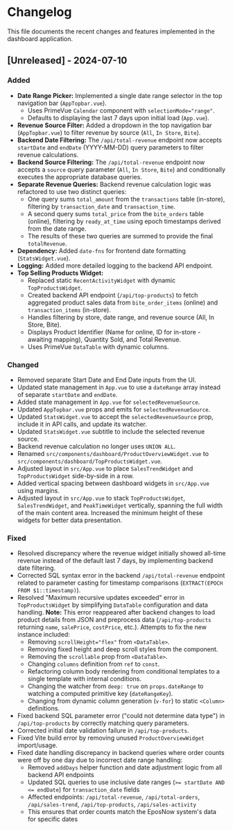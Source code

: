# Changelog

This file documents the recent changes and features implemented in the dashboard application.

## [Unreleased] - 2024-07-10

### Added

*   **Date Range Picker:** Implemented a single date range selector in the top navigation bar (`AppTopbar.vue`).
    *   Uses PrimeVue `Calendar` component with `selectionMode="range"`.
    *   Defaults to displaying the last 7 days upon initial load (`App.vue`).
*   **Revenue Source Filter:** Added a dropdown in the top navigation bar (`AppTopbar.vue`) to filter revenue by source (`All`, `In Store`, `Bite`).
*   **Backend Date Filtering:** The `/api/total-revenue` endpoint now accepts `startDate` and `endDate` (YYYY-MM-DD) query parameters to filter revenue calculations.
*   **Backend Source Filtering:** The `/api/total-revenue` endpoint now accepts a `source` query parameter (`All`, `In Store`, `Bite`) and conditionally executes the appropriate database queries.
*   **Separate Revenue Queries:** Backend revenue calculation logic was refactored to use two distinct queries:
    *   One query sums `total_amount` from the `transactions` table (in-store), filtering by `transaction_date` and `transaction_time`.
    *   A second query sums `total_price` from the `bite_orders` table (online), filtering by `ready_at_time` using epoch timestamps derived from the date range.
    *   The results of these two queries are summed to provide the final `totalRevenue`.
*   **Dependency:** Added `date-fns` for frontend date formatting (`StatsWidget.vue`).
*   **Logging:** Added more detailed logging to the backend API endpoint.
*   **Top Selling Products Widget:**
    *   Replaced static `RecentActivityWidget` with dynamic `TopProductsWidget`.
    *   Created backend API endpoint (`/api/top-products`) to fetch aggregated product sales data from `bite_order_items` (online) and `transaction_items` (in-store).
    *   Handles filtering by store, date range, and revenue source (All, In Store, Bite).
    *   Displays Product Identifier (Name for online, ID for in-store - awaiting mapping), Quantity Sold, and Total Revenue.
    *   Uses PrimeVue `DataTable` with dynamic columns.

### Changed

*   Removed separate Start Date and End Date inputs from the UI.
*   Updated state management in `App.vue` to use a `dateRange` array instead of separate `startDate` and `endDate`.
*   Added state management in `App.vue` for `selectedRevenueSource`.
*   Updated `AppTopbar.vue` props and emits for `selectedRevenueSource`.
*   Updated `StatsWidget.vue` to accept the `selectedRevenueSource` prop, include it in API calls, and update its watcher.
*   Updated `StatsWidget.vue` subtitle to include the selected revenue source.
*   Backend revenue calculation no longer uses `UNION ALL`.
*   Renamed `src/components/dashboard/ProductOverviewWidget.vue` to `src/components/dashboard/TopProductsWidget.vue`.
*   Adjusted layout in `src/App.vue` to place `SalesTrendWidget` and `TopProductsWidget` side-by-side in a row.
*   Added vertical spacing between dashboard widgets in `src/App.vue` using margins.
*   Adjusted layout in `src/App.vue` to stack `TopProductsWidget`, `SalesTrendWidget`, and `PeakTimeWidget` vertically, spanning the full width of the main content area. Increased the minimum height of these widgets for better data presentation.

### Fixed

*   Resolved discrepancy where the revenue widget initially showed all-time revenue instead of the default last 7 days, by implementing backend date filtering.
*   Corrected SQL syntax error in the backend `/api/total-revenue` endpoint related to parameter casting for timestamp comparisons (`EXTRACT(EPOCH FROM $1::timestamp)`).
*   Resolved "Maximum recursive updates exceeded" error in `TopProductsWidget` by simplifying `DataTable` configuration and data handling. **Note:** This error reappeared after backend changes to load product details from JSON and preprocess data (`/api/top-products` returning `name`, `salePrice`, `costPrice`, etc.). Attempts to fix the new instance included:
    *   Removing `scrollHeight="flex"` from `<DataTable>`.
    *   Removing fixed height and deep scroll styles from the component.
    *   Removing the `scrollable` prop from `<DataTable>`.
    *   Changing `columns` definition from `ref` to `const`.
    *   Refactoring column body rendering from conditional templates to a single template with internal conditions.
    *   Changing the watcher from `deep: true` on `props.dateRange` to watching a computed primitive key (`dateRangeKey`).
    *   Changing from dynamic column generation (`v-for`) to static `<Column>` definitions.
*   Fixed backend SQL parameter error ("could not determine data type") in `/api/top-products` by correctly matching query parameters.
*   Corrected initial date validation failure in `/api/top-products`.
*   Fixed Vite build error by removing unused `ProductOverviewWidget` import/usage.
*   Fixed date handling discrepancy in backend queries where order counts were off by one day due to incorrect date range handling:
    *   Removed `addDays` helper function and date adjustment logic from all backend API endpoints
    *   Updated SQL queries to use inclusive date ranges (`>= startDate AND <= endDate`) for `transaction_date` fields
    *   Affected endpoints: `/api/total-revenue`, `/api/total-orders`, `/api/sales-trend`, `/api/top-products`, `/api/sales-activity`
    *   This ensures that order counts match the EposNow system's data for specific dates 